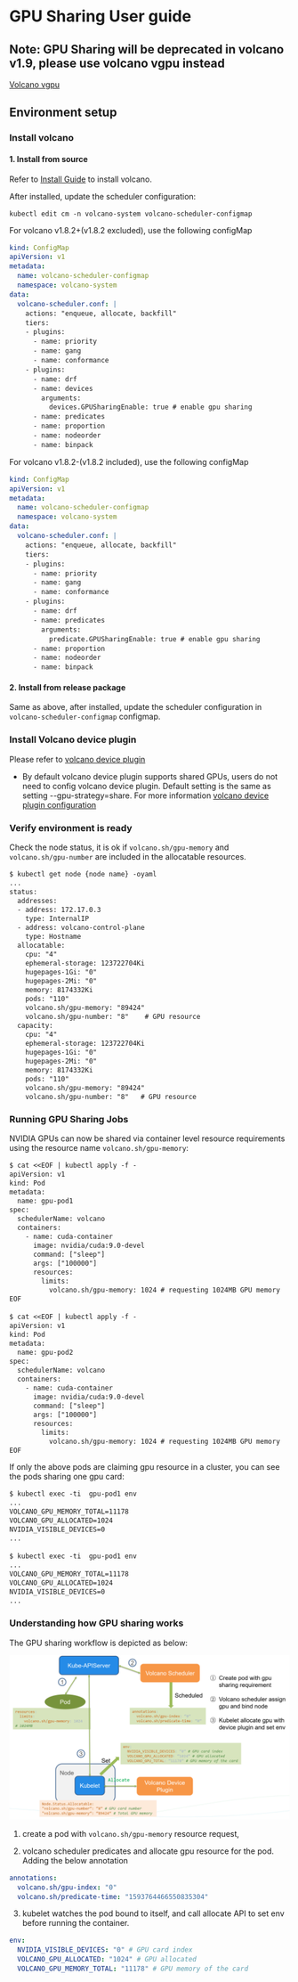 # GPU Sharing User guide

## Note: GPU Sharing will be deprecated in volcano v1.9, please use volcano vgpu instead

[Volcano vgpu](./how_to_use_vgpu.md)

## Environment setup

### Install volcano

#### 1. Install from source

Refer to [Install Guide](../../installer/README.md) to install volcano.

After installed, update the scheduler configuration:

```shell script
kubectl edit cm -n volcano-system volcano-scheduler-configmap
```

For volcano v1.8.2+(v1.8.2 excluded), use the following configMap 

```yaml
kind: ConfigMap
apiVersion: v1
metadata:
  name: volcano-scheduler-configmap
  namespace: volcano-system
data:
  volcano-scheduler.conf: |
    actions: "enqueue, allocate, backfill"
    tiers:
    - plugins:
      - name: priority
      - name: gang
      - name: conformance
    - plugins:
      - name: drf
      - name: devices
        arguments:
          devices.GPUSharingEnable: true # enable gpu sharing
      - name: predicates
      - name: proportion
      - name: nodeorder
      - name: binpack
```

For volcano v1.8.2-(v1.8.2 included), use the following configMap 

```yaml
kind: ConfigMap
apiVersion: v1
metadata:
  name: volcano-scheduler-configmap
  namespace: volcano-system
data:
  volcano-scheduler.conf: |
    actions: "enqueue, allocate, backfill"
    tiers:
    - plugins:
      - name: priority
      - name: gang
      - name: conformance
    - plugins:
      - name: drf
      - name: predicates
        arguments:
          predicate.GPUSharingEnable: true # enable gpu sharing
      - name: proportion
      - name: nodeorder
      - name: binpack
```

#### 2. Install from release package

Same as above, after installed, update the scheduler configuration in `volcano-scheduler-configmap` configmap.

### Install Volcano device plugin

Please refer to [volcano device plugin](https://github.com/volcano-sh/devices/blob/master/README.md#quick-start)

* By default volcano device plugin supports shared GPUs, users do not need to config volcano device plugin. Default setting is the same as setting --gpu-strategy=share. For more information [volcano device plugin configuration](https://github.com/volcano-sh/devices/blob/master/doc/config.md)

### Verify environment is ready

Check the node status, it is ok if `volcano.sh/gpu-memory` and `volcano.sh/gpu-number` are included in the allocatable resources.

```shell script
$ kubectl get node {node name} -oyaml
...
status:
  addresses:
  - address: 172.17.0.3
    type: InternalIP
  - address: volcano-control-plane
    type: Hostname
  allocatable:
    cpu: "4"
    ephemeral-storage: 123722704Ki
    hugepages-1Gi: "0"
    hugepages-2Mi: "0"
    memory: 8174332Ki
    pods: "110"
    volcano.sh/gpu-memory: "89424"
    volcano.sh/gpu-number: "8"    # GPU resource
  capacity:
    cpu: "4"
    ephemeral-storage: 123722704Ki
    hugepages-1Gi: "0"
    hugepages-2Mi: "0"
    memory: 8174332Ki
    pods: "110"
    volcano.sh/gpu-memory: "89424"
    volcano.sh/gpu-number: "8"   # GPU resource
```

### Running GPU Sharing Jobs

NVIDIA GPUs can now be shared via container level resource requirements using the resource name `volcano.sh/gpu-memory`:

```shell script
$ cat <<EOF | kubectl apply -f -
apiVersion: v1
kind: Pod
metadata:
  name: gpu-pod1
spec:
  schedulerName: volcano
  containers:
    - name: cuda-container
      image: nvidia/cuda:9.0-devel
      command: ["sleep"]
      args: ["100000"]
      resources:
        limits:
          volcano.sh/gpu-memory: 1024 # requesting 1024MB GPU memory
EOF

$ cat <<EOF | kubectl apply -f -
apiVersion: v1
kind: Pod
metadata:
  name: gpu-pod2
spec:
  schedulerName: volcano
  containers:
    - name: cuda-container
      image: nvidia/cuda:9.0-devel
      command: ["sleep"]
      args: ["100000"]
      resources:
        limits:
          volcano.sh/gpu-memory: 1024 # requesting 1024MB GPU memory
EOF
```

If only the above pods are claiming gpu resource in a cluster, you can see the pods sharing one gpu card:

```shell script
$ kubectl exec -ti  gpu-pod1 env
...
VOLCANO_GPU_MEMORY_TOTAL=11178
VOLCANO_GPU_ALLOCATED=1024
NVIDIA_VISIBLE_DEVICES=0
...

$ kubectl exec -ti  gpu-pod1 env
...
VOLCANO_GPU_MEMORY_TOTAL=11178
VOLCANO_GPU_ALLOCATED=1024
NVIDIA_VISIBLE_DEVICES=0
...
```

### Understanding how GPU sharing works

The GPU sharing workflow is depicted as below:

![gpu_sharing](../images/gpu-share-flow.png)

1. create a pod with `volcano.sh/gpu-memory` resource request,

2. volcano scheduler predicates and allocate gpu resource for the pod. Adding the below annotation

```yaml
annotations:
  volcano.sh/gpu-index: "0"
  volcano.sh/predicate-time: "1593764466550835304"
```

3. kubelet watches the pod bound to itself, and call allocate API to set env before running the container.

```yaml
env:
  NVIDIA_VISIBLE_DEVICES: "0" # GPU card index
  VOLCANO_GPU_ALLOCATED: "1024" # GPU allocated
  VOLCANO_GPU_MEMORY_TOTAL: "11178" # GPU memory of the card
```
